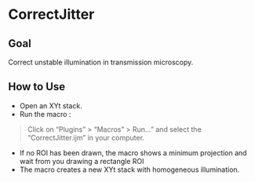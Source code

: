 # CorrectJitter

## Goal
Correct unstable illumination in transmission microscopy.

## How to Use
-	Open an XYt stack.
-	Run the macro :
  > Click on “Plugins” > “Macros” > Run…” and select the “CorrectJitter.ijm” in your computer.
-	If no ROI has been drawn, the macro shows a minimum projection and wait from you drawing a rectangle ROI
-	The macro creates a new XYt stack with homogeneous illumination. 
 
